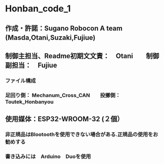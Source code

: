 # Honban_code_1
## 作成・許諾：Sugano Robocon A team (Masda,Otani,Suzaki,Fujiue)　
## 制御主担当、Readme初期文文責：　Otani　　制御副担当：　Fujiue

### ファイル構成 
### 足回り側： Mechanum_Cross_CAN　　投擲側：Toutek_Honbanyou

## 使用媒体：ESP32-WROOM-32 (２個）　
### 非正規品はBlootoothを使用できない場合がある.正規品の使用をお勧めする
### 書き込みには　Arduino　Duoを使用

##

